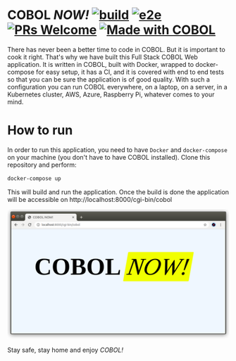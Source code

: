 # COBOL _NOW!_ [![build](https://github.com/Shpota/COBOL.now/workflows/build/badge.svg)](https://github.com/Shpota/COBOL.now/actions?query=workflow%3Abuild) [![e2e](https://github.com/Shpota/COBOL.now/workflows/e2e/badge.svg)](https://github.com/Shpota/COBOL.now/actions?query=workflow%3Ae2e) [![PRs Welcome](https://img.shields.io/badge/PRs-welcome-brightgreen.svg)](https://github.com/Shpota/COBOL.now/pulls) [![Made with COBOL](https://img.shields.io/badge/made%20with-COBOL-blue)](https://github.com/Shpota/COBOL.now)

There has never been a better time to code in COBOL.
But it is important to cook it right. That's why we
have built this Full Stack COBOL Web application. It
is written in COBOL, built with Docker, wrapped to
docker-compose for easy setup, it has a CI, and it is
covered with end to end tests so that you can be sure
the application is of good quality. With such a
configuration you can run COBOL everywhere, on a laptop,
on a server, in a Kubernetes cluster, AWS, Azure,
Raspberry Pi, whatever comes to your mind.

# How to run
In order to run this application, you need to have
`Docker` and `docker-compose` on your machine (you
don't have to have COBOL installed). Clone this
repository and perform:

```sh
docker-compose up
```
This will build and run the application. Once the build
is done the application will be accessible on 
http://localhost:8000/cgi-bin/cobol

![COBOL](cobol.png)

Stay safe, stay home and enjoy _COBOL!_

